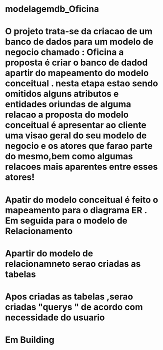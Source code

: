 # modelagemdb_Oficina
  # O projeto trata-se da criacao de um banco de dados para um modelo de negocio  chamado : Oficina a proposta é criar o banco de dadod apartir do mapeamento do modelo conceitual . nesta etapa estao sendo omitidos alguns atributos e entidades oriundas de alguma relacao a proposta do modelo conceitual é apresentar ao cliente uma visao geral do seu modelo de negocio e os atores que farao parte do mesmo,bem como algumas relacoes mais aparentes entre esses atores!
# Apatir do modelo conceitual é feito o mapeamento para o diagrama ER . Em seguida para o modelo de Relacionamento
# Apartir do modelo de relacionamneto serao criadas as tabelas
# Apos criadas as tabelas ,serao criadas "querys " de acordo com necessidade do usuario
# Em Building
